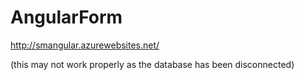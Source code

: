 # AngularForm

http://smangular.azurewebsites.net/

(this may not work properly as the database has been disconnected)

